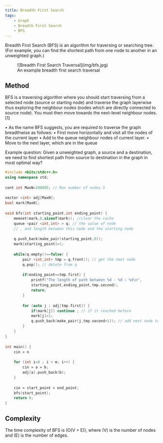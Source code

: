 ```yaml
---
title: Breadth First Search
tags:
    - Graph
    - Breadth First Search
    - BFS
---
```


Breadth First Search (BFS) is an algorithm for traversing or searching tree. (For example, you can find the shortest path from one node to another in an unweighted graph.)

<figure markdown="span">
![Breadth First Search Traversal](img/bfs.jpg)
<figcaption>An example breadth first search traversal</figcaption>
</figure>

## Method

BFS is a traversing algorithm where you should start traversing from a selected node (source or starting node) and traverse the graph layerwise thus exploring the neighbour nodes (nodes which are directly connected to source node). You must then move towards the next-level neighbour nodes. [1]

• As the name BFS suggests, you are required to traverse the graph breadthwise as follows:
• First move horizontally and visit all the nodes of the current layer
• Add to the queue neighbour nodes of current layer.
• Move to the next layer, which are in the queue

Example question: Given a unweighted graph, a source and a destination, we need to find shortest path from source to destination in the graph in most optimal way?

```cpp
#include <bits/stdc++.h>
using namespace std;

cont int MaxN=100005; // Max number of nodes 5

vector <int> adj[MaxN];
bool mark[MaxN];

void bfs(int starting_point,int ending_point) {
    memset(mark,0,sizeof(mark)); //clear the cache
    queue <pair <int,int> > q; // the value of node
    // , and length between this node and the starting node

    q.push_back(make_pair(starting_point,0));
    mark[starting_point]=1;

    while(q.empty()==false) {
        pair <int,int> tmp = q.front(); // get the next node
        q.pop(); // delete from q

        if(ending_point==tmp.first) {
            printf("The length of path between %d - %d : %d\n",
            starting_point,ending_point,tmp.second);
            return;
        }

        for (auto j : adj[tmp.first]) {
            if(mark[j]) continue ; // if it reached before
            mark[j]=1;
            q.push_back(make_pair(j,tmp.second+1)); // add next node to queue
        }
    }
}

int main() {
    cin » n

    for (int i=0 ; i < m; i++) {
        cin » a » b;
        adj[a].push_back(b);
    }

    cin » start_point » end_point;
    bfs(start_point);
    return 0;
}
```

## Complexity

The time complexity of BFS is \(O(V + E)\), where \(V\) is the number of nodes and \(E\) is the number of edges.